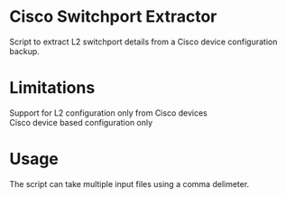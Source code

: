 # Cisco Switchport Extractor
Script to extract L2 switchport details from a Cisco device configuration backup.  

# Limitations
Support for L2 configuration only from Cisco devices  
Cisco device based configuration only  

# Usage
The script can take multiple input files using a comma delimeter.    

